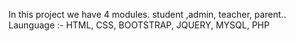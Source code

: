 In this project we have 4 modules.
student ,admin, teacher, parent.. 
Launguage :- HTML, CSS, BOOTSTRAP, JQUERY, MYSQL, PHP
